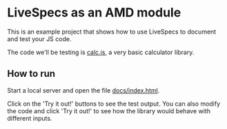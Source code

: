 # LiveSpecs as an AMD module
This is an example project that shows how to use LiveSpecs to document and test your JS code.

The code we'll be testing is [calc.js](https://github.com/alexishevia/LiveSpecs/blob/master/examples/global_variables/calc.js), a very basic calculator library.

## How to run
Start a local server and open the file [docs/index.html](https://github.com/alexishevia/LiveSpecs/blob/master/examples/amd/docs/index.html).

Click on the 'Try it out!' buttons to see the test output. You can also modify the code and click 'Try it out!' to see how the library would behave with different inputs.
